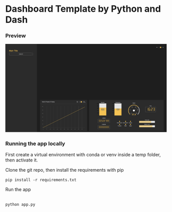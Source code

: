 # Dashboard Template by Python and Dash

### Preview

![Satellite Dashboard](screenshots/screenshot.png)

### Running the app locally

First create a virtual environment with conda or venv inside a temp folder, then activate it.

Clone the git repo, then install the requirements with pip

```
pip install -r requirements.txt

```

Run the app

```

python app.py

```
